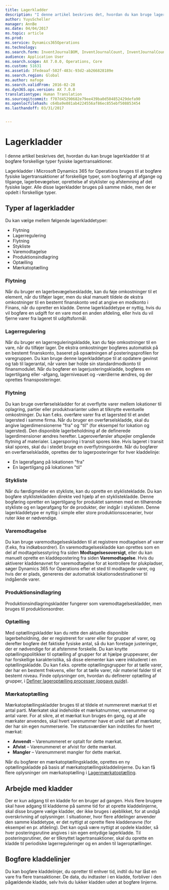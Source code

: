 ```yaml
---
title: Lagerkladder
description: "I denne artikel beskrives det, hvordan du kan bruge lagerkladder til at bogføre forskellige typer fysiske lagertransaktioner."
author: YuyuScheller
manager: AnnBe
ms.date: 04/04/2017
ms.topic: article
ms.prod: 
ms.service: Dynamics365Operations
ms.technology: 
ms.search.form: InventJournalBOM, InventJournalCount, InventJournalCountTag, InventJournalLossProfit, InventJournalMovement, InventJournalTransfer, WMSJournalTable
audience: Application User
ms.search.scope: AX 7.0.0, Operations, Core
ms.custom: 51631
ms.assetid: 3fedeaaf-502f-483c-93d2-ab266828189e
ms.search.region: Global
ms.author: mafoge
ms.search.validFrom: 2016-02-28
ms.dyn365.ops.version: AX 7.0.0
translationtype: Human Translation
ms.sourcegitcommit: f707d45290682e79ee439ba0d504852429defa90
ms.openlocfilehash: c64ba9e081ab4224556af86ec855ebf508853454
ms.lasthandoff: 03/31/2017


---
```


# <a name="inventory-journals"></a>Lagerkladder

I denne artikel beskrives det, hvordan du kan bruge lagerkladder til at bogføre forskellige typer fysiske lagertransaktioner. 

Lagerkladder i Microsoft Dynamics 365 for Operations bruges til at bogføre fysiske lagertransaktioner af forskellige typer, som bogføring af afgange og tilgange, lagerbevægelser, oprettelse af styklister og afstemning af det fysiske lager. Alle disse lagerkladder bruges på samme måde, men de er opdelt i forskellige typer.

## <a name="types-of-inventory-journals"></a>Typer af lagerkladder
Du kan vælge mellem følgende lagerkladdetyper:

-   Flytning
-   Lagerregulering
-   Flytning
-   Stykliste
-   Varemodtagelse
-   Produktionsindlagring
-   Optælling
-   Mærkatoptælling

### <a name="movement"></a>Flytning

Når du bruger en lagerbevægelseskladde, kan du føje omkostninger til et element, når du tilføjer lager, men du skal manuelt tildele de ekstra omkostninger til en bestemt finanskonto ved at angive en modkonto i Finans, når du opretter en kladde. Denne lagerkladdetype er nyttig, hvis du vil bogføre en udgift for en vare mod en anden afdeling, eller hvis du vil fjerne varer fra lageret til udgiftsformål.

### <a name="inventory-adjustment"></a>Lagerregulering

Når du bruger en lagerreguleringskladde, kan du føje omkostninger til en vare, når du tilføjer lager. De ekstra omkostninger bogføres automatisk på en bestemt finanskonto, baseret på opsætningen af posteringsprofilen for varegruppen. Du kan bruge denne lagerkladdetype til at opdatere gevinst og tab til lagerantal, når varen bør holde sin standardmodkonto til finansmodulet. Når du bogfører en lagerjusteringskladde, bogføres en lagertilgang eller -afgang, lagerniveauet og -værdierne ændres, og der oprettes finansposteringer.

### <a name="transfer"></a>Flytning

Du kan bruge overførselskladder for at overflytte varer mellem lokationer til oplagring, partier eller produktvarianter uden at tilknytte eventuelle omkostninger. Du kan f.eks. overføre varer fra et lagersted til et andet lagersted i samme firma. Når du bruger en overførselskladde, skal du angive lagerdimensionerne "fra" og "til" (for eksempel for lokation og lagersted). Den disponible lagerbeholdning af de definerede lagerdimensioner ændres herefter. Lageroverførsler afspejler omgående flytning af materialer. Lagersporing i transit spores ikke. Hvis lageret i transit skal spores, skal du i stedet bruge en overflytningsordre. Når du bogfører en overførselskladde, oprettes der to lagerposteringer for hver kladdelinje:

-   En lagerafgang på lokationen "fra"
-   En lagertilgang på lokationen "til"

### <a name="bom"></a>Stykliste

Når du færdigmelder en stykliste, kan du oprette en styklistekladde. Du kan bogføre styklistekladden direkte ved hjælp af en styklistekladde. Denne bogføring opretter en lagertilgang for produktet sammen med en tilhørende stykliste og en lagerafgang for de produkter, der indgår i styklisten. Denne lagerkladdetype er nyttig i simple eller store produktionsscenarier, hvor ruter ikke er nødvendige.

### <a name="item-arrival"></a>Varemodtagelse

Du kan bruge varemodtagelseskladden til at registrere modtagelsen af varer (f.eks, fra indkøbsordrer). En varemodtagelseskladde kan oprettes som en del af modtagelsesstyring fra siden **Modtagelsesoversigt**, eller du kan manuelt oprette en kladdepostering fra siden **Varemodtagelse**. Hvis du aktiverer kladdenavnet for varemodtagelse for at kontrollere for plukpladser, søger Dynamics 365 for Operations efter et sted til modtagede varer, og hvis der er plads, genereres der automatisk lokationsdestinationer til indgående varer.

### <a name="production-input"></a>Produktionsindlagring

Produktionsindlagringskladder fungerer som varemodtagelseskladder, men bruges til produktionsordrer.

### <a name="counting"></a>Optælling

Med optællingskladder kan du rette den aktuelle disponible lagerbeholdning, der er registreret for varer eller for grupper af varer, og derefter bogføre det faktiske fysiske antal, så du kan foretage justeringer, der er nødvendige for at afstemme forskelle. Du kan knytte optællingspolitikker til optælling af grupper for at hjælpe gruppevarer, der har forskellige karakteristika, så disse elementer kan være inkluderet i en optællingskladde. Du kan f.eks. oprette optællingsgrupper for at tælle varer, der har en bestemt frekvens, eller for at tælle varer, når materiel falder til et bestemt niveau. Finde oplysninger om, hvordan du definerer optælling af grupper, i [Definer lageroptælling processer (opgave guide)](http://ax.help.dynamics.com/en/wiki/define-inventory-counting-processes/).

### <a name="tag-counting"></a>Mærkatoptælling

Mærkatoptællingskladder bruges til at tildele et nummereret mærkat til et antal parti. Mærkatet skal indeholde et mærkatnummer, varenummer og antal varer. For at sikre, at et mærkat kun bruges én gang, og at alle mærkater anvendes, skal hvert varenummer have et unikt sæt af mærkater, der har sin egen nummerserie. Tre statusværdier kan indstilles for hvert mærkat:

-   **Anvendt** – Varenummeret er optalt for dette mærkat.
-   **Afvist** – Varenummeret er afvist for dette mærkat.
-   **Mangler** – Varenummeret mangler for dette mærkat.

Når du bogfører en mærkatoptællingskladde, oprettes en ny optællingskladde på basis af mærkatoptællingskladdelinjerne. Du kan få flere oplysninger om mærkatoptælling i [Lagermærkatoptælling](inventory-tag-counting.md).

## <a name="working-with-journals"></a>Arbejde med kladder
Der er kun adgang til en kladde for en bruger ad gangen. Hvis flere brugere skal have adgang til kladderne på samme tid for at oprette kladdelinjerne, skal disse brugere vælge kladder, der ikke bruges i øjeblikket, for at undgå overskrivning af oplysninger. I situationer, hvor flere afdelinger anvender den samme kladdetype, er det nyttigt at oprette flere kladdenavne (for eksempel en pr. afdeling). Det kan også være nyttigt at opdele kladder, så hver posteringsrutine angives i sin egen entydige lagerkladde. Til posteringsrutiner, der er tilknyttet lagertransaktioner, skal du oprette en kladde til periodiske lagerreguleringer og en anden til lageroptællinger.

## <a name="posting-journal-lines"></a>Bogføre kladdelinjer
Du kan bogføre kladdelinjer, du opretter til enhver tid, indtil du har låst en vare fra flere transaktioner. De data, du indtaster i en kladde, forbliver i den pågældende kladde, selv hvis du lukker kladden uden at bogføre linjerne.


